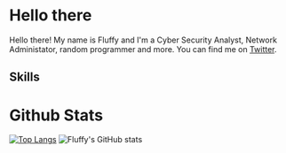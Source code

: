 # Hello there

Hello there! My name is Fluffy and I'm a Cyber Security Analyst, Network Administator, random programmer and more. You can find me on [Twitter](https://twitter.com/FluffySnowmanYT).

## Skills 



# Github Stats

[![Top Langs](https://github-readme-stats.vercel.app/api/top-langs/?username=FluffySnowman)](https://github.com/anuraghazra/github-readme-stats) ![Fluffy's GitHub stats](https://github-readme-stats.vercel.app/api?username=FLuffySnowman&show_icons=true&theme=radical)
